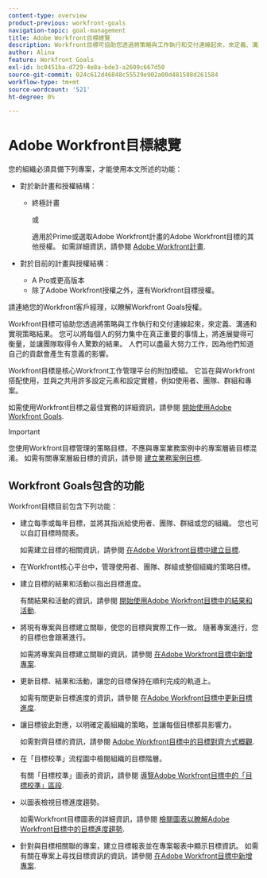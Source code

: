 ```yaml
---
content-type: overview
product-previous: workfront-goals
navigation-topic: goal-management
title: Adobe Workfront目標總覽
description: Workfront目標可協助您透過將策略與工作執行和交付連線起來，來定義、溝通和實現策略結果。
author: Alina
feature: Workfront Goals
exl-id: bc0451ba-d729-4e8a-bde3-a2609c667d50
source-git-commit: 024c612d46848c55529e902a00d481588d261584
workflow-type: tm+mt
source-wordcount: '521'
ht-degree: 0%

---
```


# Adobe Workfront目標總覽

您的組織必須具備下列專案，才能使用本文所述的功能：

* 對於新計畫和授權結構：

   * 終極計畫

     或

     適用於Prime或選取Adobe Workfront計畫的Adobe Workfront目標的其他授權。 如需詳細資訊，請參閱 [Adobe Workfront計畫](https://www.workfront.com/plans).

* 對於目前的計畫與授權結構：

   * A Pro或更高版本
   * 除了Adobe Workfront授權之外，還有Workfront目標授權。

請連絡您的Workfront客戶經理，以瞭解Workfront Goals授權。


Workfront目標可協助您透過將策略與工作執行和交付連線起來，來定義、溝通和實現策略結果。 您可以將每個人的努力集中在真正重要的事情上，將進展變得可衡量，並讓團隊取得令人驚歎的結果。 人們可以盡最大努力工作，因為他們知道自己的貢獻會產生有意義的影響。

Workfront目標是核心Workfront工作管理平台的附加模組。 它旨在與Workfront搭配使用，並與之共用許多設定元素和設定實體，例如使用者、團隊、群組和專案。

如需使用Workfront目標之最佳實務的詳細資訊，請參閱 [開始使用Adobe Workfront Goals](../../workfront-goals/goal-management/getting-started-with-wf-goals.md).

>[!IMPORTANT]
>
>您使用Workfront目標管理的策略目標，不應與專案業務案例中的專案層級目標混淆。 如需有關專案層級目標的資訊，請參閱 [建立業務案例目標](../../manage-work/projects/define-a-business-case/create-business-case-goals.md).

## Workfront Goals包含的功能

Workfront目標目前包含下列功能：

* 建立每季或每年目標，並將其指派給使用者、團隊、群組或您的組織。 您也可以自訂目標時間表。

  如需建立目標的相關資訊，請參閱 [在Adobe Workfront目標中建立目標](../../workfront-goals/goal-management/create-goals.md).

* 在Workfront核心平台中，管理使用者、團隊、群組或整個組織的策略目標。
* 建立目標的結果和活動以指出目標進度。

  有關結果和活動的資訊，請參閱 [開始使用Adobe Workfront目標中的結果和活動](../../workfront-goals/results-and-activities/get-started-with-results-and-activities.md).

* 將現有專案與目標建立關聯，使您的目標與實際工作一致。 隨著專案進行，您的目標也會跟著進行。

  如需將專案與目標建立關聯的資訊，請參閱 [在Adobe Workfront目標中新增專案](../../workfront-goals/results-and-activities/connect-projects-to-goals-overview.md).

* 更新目標、結果和活動，讓您的目標保持在順利完成的軌道上。

  如需有關更新目標進度的資訊，請參閱 [在Adobe Workfront目標中更新目標進度](../../workfront-goals/goal-review-and-workfront-goals-sections/check-in-goals.md).

* 讓目標彼此對應，以明確定義組織的策略，並讓每個目標都具影響力。

  如需對齊目標的資訊，請參閱 [Adobe Workfront目標中的目標對齊方式概觀](../../workfront-goals/goal-alignment/goal-alignment-overview.md).

* 在「目標校準」流程圖中檢閱組織的目標階層。

  有關「目標校準」圖表的資訊，請參閱 [導覽Adobe Workfront目標中的「目標校準」區段](../../workfront-goals/goal-alignment/navigate-goal-alignment-chart.md).

* 以圖表檢視目標進度趨勢。

  如需Workfront目標圖表的詳細資訊，請參閱 [檢閱圖表以瞭解Adobe Workfront目標中的目標進度趨勢](../../workfront-goals/goal-review-and-workfront-goals-sections/review-goal-graphs.md).

* 針對與目標相關聯的專案，建立目標報表並在專案報表中顯示目標資訊。 如需有關在專案上尋找目標資訊的資訊，請參閱 [在Adobe Workfront目標中新增專案](../../workfront-goals/results-and-activities/connect-projects-to-goals-overview.md).


